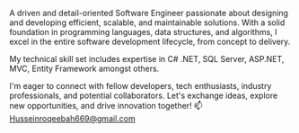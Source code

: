 A driven and detail-oriented Software Engineer passionate about designing and developing efficient, scalable, and maintainable solutions. 
With a solid foundation in programming languages, data structures, and algorithms, I excel in the entire software development lifecycle, from concept to delivery.

My technical skill set includes expertise in C# .NET, SQL Server, ASP.NET, MVC, Entity Framework amongst others.

I'm eager to connect with fellow developers, tech enthusiasts, industry professionals, and potential collaborators. 
Let's exchange ideas, explore new opportunities, and drive innovation together!
📫 Husseinroqeebah669@gmail.com

<!---
Roqeebahh/Roqeebahh is a ✨ special ✨ repository because its `README.md` (this file) appears on your GitHub profile.
You can click the Preview link to take a look at your changes.
--->

